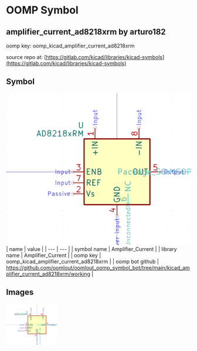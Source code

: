 # OOMP Symbol  
## amplifier_current_ad8218xrm  by arturo182  
  
oomp key: oomp_kicad_amplifier_current_ad8218xrm  
  
source repo at: [https://gitlab.com/kicad/libraries/kicad-symbols](https://gitlab.com/kicad/libraries/kicad-symbols)  
## Symbol  
  
[![working.png](working_600.png)](working.png)  
| name | value | 
| --- | --- | 
| symbol name | Amplifier_Current | 
| library name | Amplifier_Current | 
| oomp key | oomp_kicad_amplifier_current_ad8218xrm | 
| oomp bot github | https://github.com/oomlout/oomlout_oomp_symbol_bot/tree/main/kicad_amplifier_current_ad8218xrm/working | 
## Images  
  
[![working.png](working_140.png)](working.png)  
